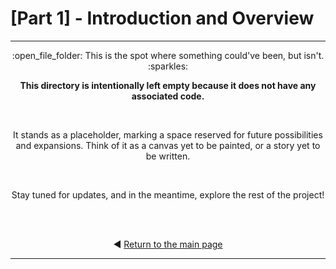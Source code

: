 # [Part 1] - Introduction and Overview

---

<div align="center">
  :open_file_folder: This is the spot where something could've been, but isn't. :sparkles:
  
  <br>

  **This directory is intentionally left empty because it does not have any associated code.**
  
  <br>

  It stands as a placeholder, marking a space reserved for future possibilities and expansions. 
  Think of it as a canvas yet to be painted, or a story yet to be written. 

  <br>

  Stay tuned for updates, and in the meantime, explore the rest of the project!

  <br><br>

  :arrow_backward: [Return to the main page](../README.md)
</div>

---

